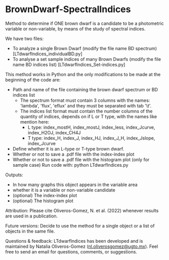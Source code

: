 # BrownDwarf-SpectralIndices
Method to determine if ONE brown dwarf is a candidate to be a photometric variable or non-variable, by means of the study of spectral indices.

We have two files:
- To analyze a single Brown Dwarf (modify the file name BD spectrum) [LTdwarfIndices_individualBD.py]
- To analyse a set sample indices of many Brown Dwarfs (modify the file name BD indices list) [LTdwarfIndices_Set-indices.py]

This method works in Python and the only modifications to be made at the beginning of the code are:
  - Path and name of the file containing the brown dwarf spectrum or BD indices list
      - The spectrum format must contain 3 columns with the names:
      'lambda', 'flux', 'eflux' and they must be separated with tab '\t'.
      - The indices list format must contain the number columns of the quantity of indices, depends on if L or T type, with the names like mention here:
        - L type: index_mostH, index_mostJ, index_less, index_Jcurve, index_H2OJ, index_CH4J
        - T type: index_H, index_J, index_HJ, index_J_H, index_Jslope, index_Jcurve
  - Define whether it is an L-type or T-type brown dwarf.
  - Whether or not to save a .pdf file with the index-index plot
  - Whether or not to save a .pdf file with the histogram plot (only for sample case)
Run code with: python LTdwarfIndices.py

Outputs:
- In how many graphs this object appears in the variable area
- whether it is a variable or non-variable candidate
- (optional) The index-index plot 
- (optional) The histogram plot
  
Attribution:
Please cite Oliveros-Gomez, N. et al. (2022) whenever results are used in a publication.

Future versions:
Decide to use the method for a single object or a list of objects in the same file.

Questions & feedback:
LTdwarfIndices has been developed and is maintained by Natalia Oliveros-Gomez (nl.oliverosgomez@ugto.mx). Feel free to send an email for questions, comments, or suggestions.

